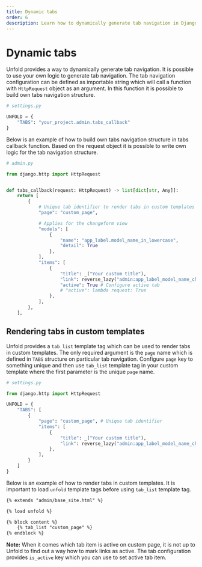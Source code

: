 ```yaml
---
title: Dynamic tabs
order: 6
description: Learn how to dynamically generate tab navigation in Django Unfold admin using custom callbacks and render tabs in custom templates.
---
```


# Dynamic tabs

Unfold provides a way to dynamically generate tab navigation. It is possible to use your own logic to generate tab navigation. The tab navigation configuration can be defined as importable string which will call a function with `HttpRequest` object as an argument. In this function it is possible to build own tabs navigation structure.

```python
# settings.py

UNFOLD = {
    "TABS": "your_project.admin.tabs_callback"
}
```

Below is an example of how to build own tabs navigation structure in tabs callback function. Based on the request object it is possible to write own logic for the tab navigation structure.

```python
# admin.py

from django.http import HttpRequest


def tabs_callback(request: HttpRequest) -> list[dict[str, Any]]:
    return [
        {
            # Unique tab identifier to render tabs in custom templates
            "page": "custom_page",

            # Applies for the changeform view
            "models": [
                {
                    "name": "app_label.model_name_in_lowercase",
                    "detail": True
                },
            ],
            "items": [
                {
                    "title": _("Your custom title"),
                    "link": reverse_lazy("admin:app_label_model_name_changelist"),
                    "active": True # Configure active tab
                    # "active": lambda request: True
                },
            ],
        },
    ],
```

## Rendering tabs in custom templates

Unfold provides a `tab_list` template tag which can be used to render tabs in custom templates. The only required argument is the `page` name which is defined in `TABS` structure on particular tab navigation. Configure `page` key to something unique and then use `tab_list` template tag in your custom template where the first parameter is the unique `page` name.

```python
# settings.py

from django.http import HttpRequest

UNFOLD = {
    "TABS": [
        {
            "page": "custom_page", # Unique tab identifier
            "items": [
                {
                    "title": _("Your custom title"),
                    "link": reverse_lazy("admin:app_label_model_name_changelist"),
                },
            ],
        }
    ]
}
```

Below is an example of how to render tabs in custom templates. It is important to load `unfold` template tags before using `tab_list` template tag.

```html
{% extends "admin/base_site.html" %}

{% load unfold %}

{% block content %}
    {% tab_list "custom_page" %}
{% endblock %}
```

**Note:** When it comes which tab item is active on custom page, it is not up to Unfold to find out a way how to mark links as active. The tab configuration provides `is_active` key which you can use to set active tab item.
